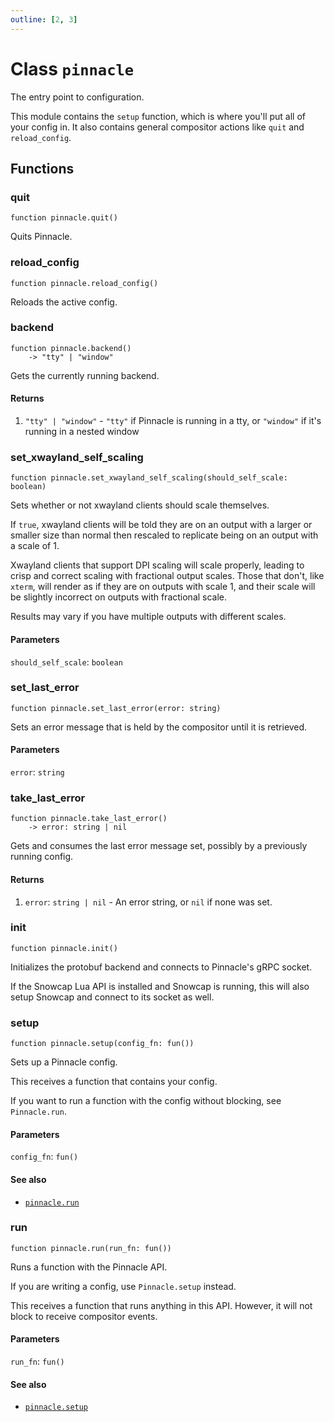 ```yaml
---
outline: [2, 3]
---
```


# Class `pinnacle`


The entry point to configuration.

This module contains the `setup` function, which is where you'll put all of your config in.
It also contains general compositor actions like `quit` and `reload_config`.




## Functions

### <Badge type="function" text="function" /> quit

<div class="language-lua"><pre><code>function pinnacle.quit()</code></pre></div>

Quits Pinnacle.






### <Badge type="function" text="function" /> reload_config

<div class="language-lua"><pre><code>function pinnacle.reload_config()</code></pre></div>

Reloads the active config.






### <Badge type="function" text="function" /> backend

<div class="language-lua"><pre><code>function pinnacle.backend()
    -> "tty" | "window"</code></pre></div>

Gets the currently running backend.




#### Returns

1. <code>"tty" | "window"</code> - `"tty"` if Pinnacle is running in a tty, or `"window"` if it's running in a nested window




### <Badge type="function" text="function" /> set_xwayland_self_scaling

<div class="language-lua"><pre><code>function pinnacle.set_xwayland_self_scaling(should_self_scale: boolean)</code></pre></div>

Sets whether or not xwayland clients should scale themselves.

If `true`, xwayland clients will be told they are on an output with a larger or smaller size than
normal then rescaled to replicate being on an output with a scale of 1.

Xwayland clients that support DPI scaling will scale properly, leading to crisp and correct scaling
with fractional output scales. Those that don't, like `xterm`, will render as if they are on outputs
with scale 1, and their scale will be slightly incorrect on outputs with fractional scale.

Results may vary if you have multiple outputs with different scales.


#### Parameters

`should_self_scale`: <code>boolean</code>






### <Badge type="function" text="function" /> set_last_error

<div class="language-lua"><pre><code>function pinnacle.set_last_error(error: string)</code></pre></div>

Sets an error message that is held by the compositor until it is retrieved.


#### Parameters

`error`: <code>string</code>






### <Badge type="function" text="function" /> take_last_error

<div class="language-lua"><pre><code>function pinnacle.take_last_error()
    -> error: string | nil</code></pre></div>

Gets and consumes the last error message set, possibly by a previously running config.




#### Returns

1. `error`: <code>string | nil</code> - An error string, or `nil` if none was set.




### <Badge type="function" text="function" /> init

<div class="language-lua"><pre><code>function pinnacle.init()</code></pre></div>

Initializes the protobuf backend and connects to Pinnacle's gRPC socket.

If the Snowcap Lua API is installed and Snowcap is running, this will also setup Snowcap and
connect to its socket as well.






### <Badge type="function" text="function" /> setup

<div class="language-lua"><pre><code>function pinnacle.setup(config_fn: fun())</code></pre></div>

Sets up a Pinnacle config.

This receives a function that contains your config.

If you want to run a function with the config without blocking, see `Pinnacle.run`.



#### Parameters

`config_fn`: <code>fun()</code>





#### See also

- <code><a href="/lua-reference/0.1.0-alpha.2/classes/pinnacle#run">pinnacle.run</a></code>
### <Badge type="function" text="function" /> run

<div class="language-lua"><pre><code>function pinnacle.run(run_fn: fun())</code></pre></div>

Runs a function with the Pinnacle API.

If you are writing a config, use `Pinnacle.setup` instead.

This receives a function that runs anything in this API.
However, it will not block to receive compositor events.



#### Parameters

`run_fn`: <code>fun()</code>





#### See also

- <code><a href="/lua-reference/0.1.0-alpha.2/classes/pinnacle#setup">pinnacle.setup</a></code>